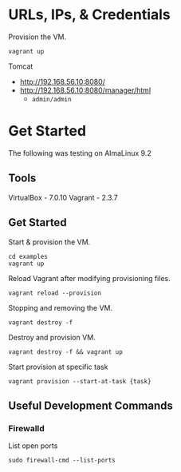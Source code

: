 # URLs, IPs, & Credentials

Provision the VM.
```
vagrant up
```


Tomcat
* http://192.168.56.10:8080/
* http://192.168.56.10:8080/manager/html
   * `admin/admin`


# Get Started
The following was testing on AlmaLinux 9.2

## Tools
VirtualBox - 7.0.10
Vagrant - 2.3.7

## Get Started

Start & provision the VM.
```
cd examples
vagrant up
```

Reload Vagrant after modifying provisioning files.
```
vagrant reload --provision
```

Stopping and removing the VM.
```
vagrant destroy -f
```

Destroy and provision VM.
```
vagrant destroy -f && vagrant up
```


Start provision at specific task
```
vagrant provision --start-at-task {task}
```


## Useful Development Commands
### Firewalld

List open ports
```
sudo firewall-cmd --list-ports
```